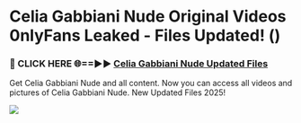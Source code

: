 # Celia Gabbiani Nude Original Videos 0nlyFans Leaked - Files Updated! ()

<h3>🔴 CLICK HERE 🌐==►► <a href="https://tinyurl.com/2p9ay9w9" rel="nofollow">Celia Gabbiani Nude Updated Files</a></h3>

Get Celia Gabbiani Nude and all content. Now you can access all videos and pictures of Celia Gabbiani Nude. New Updated Files 2025!

[![](https://i.imgur.com/KQgVmj3.gif)](https://tinyurl.com/2p9ay9w9)
